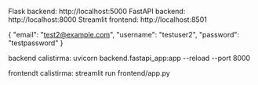 Flask backend: http://localhost:5000
FastAPI backend: http://localhost:8000
Streamlit frontend: http://localhost:8501

{
    "email": "test2@example.com",
    "username": "testuser2",
    "password": "testpassword"
  }

  backend calistirma:  uvicorn backend.fastapi_app:app --reload --port 8000

  frontendt calistirma: streamlit run frontend/app.py
